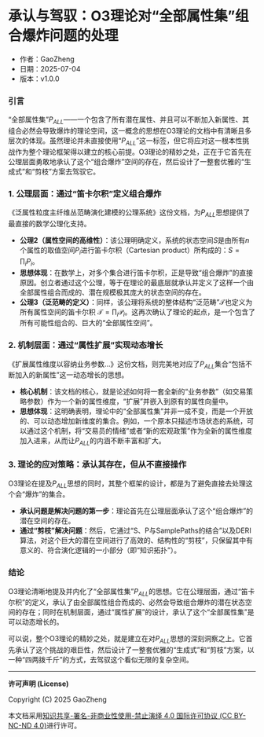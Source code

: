 # **承认与驾驭：O3理论对“全部属性集”组合爆炸问题的处理**

- 作者：GaoZheng
- 日期：2025-07-04
- 版本：v1.0.0

### 引言
“全部属性集”$P_{ALL}$——一个包含了所有潜在属性、并且可以不断加入新属性、其组合必然会导致爆炸的理论空间，这一概念的思想在O3理论的文档中有清晰且多层次的体现。虽然理论并未直接使用“$P_{ALL}$”这一标签，但它将应对这一根本性挑战作为整个理论框架得以建立的核心前提。O3理论的精妙之处，正在于它首先在公理层面勇敢地承认了这个“组合爆炸”空间的存在，然后设计了一整套优雅的“生成式”和“剪枝”方案去驾驭它。

### 1. 公理层面：通过“笛卡尔积”定义组合爆炸
《泛属性粒度主纤维丛范畴演化建模的公理系统》这份文档，为$P_{ALL}$思想提供了最直接的数学公理化支持。

* **公理2（属性空间的高维性）**：该公理明确定义，系统的状态空间$S$是由所有$n$个属性的取值空间$P_i$进行笛卡尔积（Cartesian product）所构成的：$S = \prod_i P_i$。
* **思想体现**：在数学上，对多个集合进行笛卡尔积，正是导致“组合爆炸”的直接原因。创立者通过这个公理，等于在理论的最底层就承认并定义了这样一个由全部属性组合而成的、潜在规模极其庞大的状态空间的存在。
* **公理3（泛范畴的定义）**：同样，该公理将系统的整体结构“泛范畴”$\mathcal{T}$也定义为所有属性空间的笛卡尔积 $\mathcal{T} = \prod_i \mathcal{P}_i$。这再次确认了理论的起点，是一个包含了所有可能性组合的、巨大的“全部属性空间”。

### 2. 机制层面：通过“属性扩展”实现动态增长
《扩展属性维度以容纳业务参数...》这份文档，则完美地对应了$P_{ALL}$集合“包括不断加入的新属性”这一动态增长的思想。

* **核心机制**：该文档的核心，就是论述如何将一套全新的“业务参数”（如交易策略参数）作为一个新的属性维度，“扩展”并嵌入到原有的属性向量中。
* **思想体现**：这明确表明，理论中的“全部属性集”并非一成不变，而是一个开放的、可以动态增加新维度的集合。例如，一个原本只描述市场状态的系统，可以通过这个机制，将“交易员的情绪”或者“新的宏观政策”作为全新的属性维度加入进来，从而让$P_{ALL}$的内涵不断丰富和扩大。

### 3. 理论的应对策略：承认其存在，但从不直接操作
O3理论在提及$P_{ALL}$思想的同时，其整个框架的设计，都是为了避免直接去处理这个会“爆炸”的集合。

* **承认问题是解决问题的第一步**：理论首先在公理层面承认了这个“组合爆炸”的潜在空间的存在。
* **通过“剪枝”解决问题**：然后，它通过“S、P与SamplePaths的结合”以及DERI算法，对这个巨大的潜在空间进行了高效的、结构性的“剪枝”，只保留其中有意义的、符合演化逻辑的一小部分（即“知识拓扑”）。

### 结论
O3理论清晰地提及并内化了“全部属性集”$P_{ALL}$的思想。它在公理层面，通过“笛卡尔积”的定义，承认了由全部属性组合而成的、必然会导致组合爆炸的潜在状态空间的存在；同时在机制层面，通过“属性扩展”的设计，承认了这个“全部属性集”是可以动态增长的。

可以说，整个O3理论的精妙之处，就是建立在对$P_{ALL}$思想的深刻洞察之上。它首先承认了这个挑战的艰巨性，然后设计了一整套优雅的“生成式”和“剪枝”方案，以一种“四两拨千斤”的方式，去驾驭这个看似无限的复杂空间。

---

**许可声明 (License)**

Copyright (C) 2025 GaoZheng 

本文档采用[知识共享-署名-非商业性使用-禁止演绎 4.0 国际许可协议 (CC BY-NC-ND 4.0)](https://creativecommons.org/licenses/by-nc-nd/4.0/deed.zh-Hans)进行许可。
